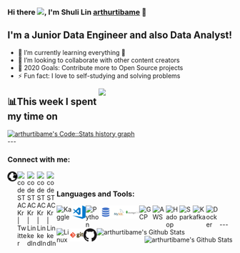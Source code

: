 ### Hi there <img src="https://media.giphy.com/media/hvRJCLFzcasrR4ia7z/giphy.gif" width="25px">, I'm Shuli Lin  [arthurtibame][website] 👋

## I'm a Junior Data Engineer and also Data Analyst!
- 🔭 I’m currently learning everything 🤣
- 👯 I’m looking to collaborate with other content creators
- 🥅 2020 Goals: Contribute more to Open Source projects
- ⚡ Fun fact: I love to self-studying and solving problems

<div class="row">
  <div class="col-lg-6 text-mid">
    <img align="right" src="https://i.pinimg.com/originals/28/02/00/28020003d4a493c78d8202ba6c35f179.gif" width="300"/>
  </div>
</div>

## 📊This week I spent my time on

<div class="row">
  <div class="col-lg-6 text-right">
    <a href="https://codestats.net/users/arthurtibame">
      <img src='https://arthurtibame-code-stats.herokuapp.com/history-graph/arthurtibame?width=550&height=300&timezone=08:00&history_days=14&max_languages=15&language_colors=[%223e4053%22,%22f15854%22,%225da5da%22,%22faa43a%22,%2260bd68%22,%22f17cb0%22,%22b2912f%22,%22decf3f%22,%22b276b2%22,%22808080%22]' alt="arthurtibame's Code::Stats history graph" />
    </a>
  </div>
</div>
---

### Connect with me:

[<img align="left" alt="codeSTACKr.com" width="22px" src="https://raw.githubusercontent.com/iconic/open-iconic/master/svg/globe.svg" />][website]
[<img align="left" alt="codeSTACKr | Twitter" width="22px" src="https://cdn.jsdelivr.net/npm/simple-icons@v3/icons/twitter.svg" />][twitter]
[<img align="left" alt="codeSTACKr | LinkedIn" width="22px" src="https://cdn.jsdelivr.net/npm/simple-icons@v3/icons/linkedin.svg" />][linkedin]
[<img align="left" alt="codeSTACKr | LinkedIn" width="22px" src="https://cdn.worldvectorlogo.com/logos/line-messenger.svg" />][line]
[<img align="left" alt="codeSTACKr | LinkedIn" width="22px" src="https://upload.wikimedia.org/wikipedia/commons/thumb/8/83/Telegram_2019_Logo.svg/1024px-Telegram_2019_Logo.svg.png" />][telegram]

<br />

### Languages and Tools:
[<img align="left" alt="Kaggle" width="35px" src="https://seeklogo.com/images/K/kaggle-logo-83322F52DE-seeklogo.com.png" />][kaggle]
[<img align="left" alt="Visual Studio Code" width="30px" src="https://raw.githubusercontent.com/github/explore/80688e429a7d4ef2fca1e82350fe8e3517d3494d/topics/visual-studio-code/visual-studio-code.png" />][website]
[<img align="left" alt="Python" width="30px" src="https://w7.pngwing.com/pngs/792/780/png-transparent-python-computer-icons-tutorial-computer-programming-social-icons-miscellaneous-angle-text-thumbnail.png" />][website]
[<img align="left" alt="SQL" width="30px" src="https://raw.githubusercontent.com/github/explore/80688e429a7d4ef2fca1e82350fe8e3517d3494d/topics/sql/sql.png" />][website]
[<img align="left" alt="MySQL" width="30px" src="https://raw.githubusercontent.com/github/explore/80688e429a7d4ef2fca1e82350fe8e3517d3494d/topics/mysql/mysql.png" />][website]
[<img align="left" alt="MongoDB" width="30px" src="https://raw.githubusercontent.com/github/explore/80688e429a7d4ef2fca1e82350fe8e3517d3494d/topics/mongodb/mongodb.png" />][website]
[<img align="left" alt="GCP" width="30px" src="https://cloud.google.com/images/social-icon-google-cloud-1200-630.png" />][website]
[<img align="left" alt="AWS" width="30px" src="https://a0.awsstatic.com/libra-css/images/logos/aws_logo_smile_1200x630.png" />][website]
[<img align="left" alt="Hadoop" width="30px" src="https://e7.pngegg.com/pngimages/260/648/png-clipart-apache-hadoop-logo-big-data-data-analysis-hadoop-distributed-filesystem-hue-hadoop-text-logo.png" />][website]
[<img align="left" alt="Spark" width="30px" src="https://upload.wikimedia.org/wikipedia/commons/thumb/f/f3/Apache_Spark_logo.svg/1280px-Apache_Spark_logo.svg.png" />][website]
[<img align="left" alt="Kafka" width="30px" src="https://i0.wp.com/logosandtypes.com/wp-content/uploads/2019/08/kafka.png" />][website]
[<img align="left" alt="Docker" width="30px" src="https://seeklogo.com/images/D/docker-logo-CF97D0124B-seeklogo.com.png" />][website]
[<img align="left" alt="Linux" width="30px" src="https://upload.wikimedia.org/wikipedia/commons/b/b0/NewTux.svg" />][website]
[<img align="left" alt="Git" width="30px" src="https://raw.githubusercontent.com/github/explore/80688e429a7d4ef2fca1e82350fe8e3517d3494d/topics/git/git.png" />][website]
[<img align="left" alt="GitHub" width="30px" src="https://raw.githubusercontent.com/github/explore/78df643247d429f6cc873026c0622819ad797942/topics/github/github.png" />][website]


<br />
<br />
---



<img align="left" alt="arthurtibame's Github Stats" src="https://github-readme-stats.codestackr.vercel.app/api?username=arthurtibame&show_icons=true&hide_border=true" />

<img align="right" alt="arthurtibame's Github Stats" src="https://github-readme-stats.vercel.app/api/top-langs/?username=arthurtibame" />


[website]: http://arthurtibame.tk
[linkedin]: https://www.linkedin.com/in/shuli-lin-1679a9152
[twitter]: https://twitter.com/arthur4410
[line]: https://line.me/ti/p/zJUO6aAEyf
[telegram]: https://t.me/Lin_shu_li
[kaggle]: https://www.kaggle.com/arthur8485
